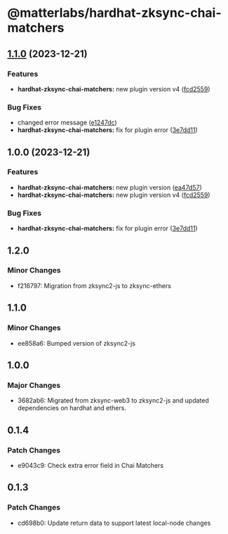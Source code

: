 # @matterlabs/hardhat-zksync-chai-matchers

## [1.1.0](https://github.com/kiriyaga/test-worklows/compare/@matterlabs/hardhat-zksync-chai-matchers@1.0.0...@matterlabs/hardhat-zksync-chai-matchers-v1.1.0) (2023-12-21)


### Features

* **hardhat-zksync-chai-matchers:** new plugin version v4 ([fcd2559](https://github.com/kiriyaga/test-worklows/commit/fcd2559e20ffbaef2ac3cf6629c1f2f7c6fe77c3))


### Bug Fixes

* changed error message ([e1247dc](https://github.com/kiriyaga/test-worklows/commit/e1247dc93d255e551eea81ec252960c081004dca))
* **hardhat-zksync-chai-matchers:** fix for plugin error ([3e7dd11](https://github.com/kiriyaga/test-worklows/commit/3e7dd11fe0a29ca7ba097a23f0097d344e156308))

## 1.0.0 (2023-12-21)


### Features

* **hardhat-zksync-chai-matchers:** new plugin version ([ea47d57](https://github.com/kiriyaga/test-worklows/commit/ea47d575ddf0bf051d6a1ab60b0dffa7a325f3bb))
* **hardhat-zksync-chai-matchers:** new plugin version v4 ([fcd2559](https://github.com/kiriyaga/test-worklows/commit/fcd2559e20ffbaef2ac3cf6629c1f2f7c6fe77c3))


### Bug Fixes

* **hardhat-zksync-chai-matchers:** fix for plugin error ([3e7dd11](https://github.com/kiriyaga/test-worklows/commit/3e7dd11fe0a29ca7ba097a23f0097d344e156308))

## 1.2.0

### Minor Changes

- f216797: Migration from zksync2-js to zksync-ethers

## 1.1.0

### Minor Changes

- ee858a6: Bumped version of zksync2-js

## 1.0.0

### Major Changes

- 3682ab6: Migrated from zksync-web3 to zksync2-js and updated dependencies on hardhat and ethers.

## 0.1.4

### Patch Changes

- e9043c9: Check extra error field in Chai Matchers

## 0.1.3

### Patch Changes

- cd698b0: Update return data to support latest local-node changes
